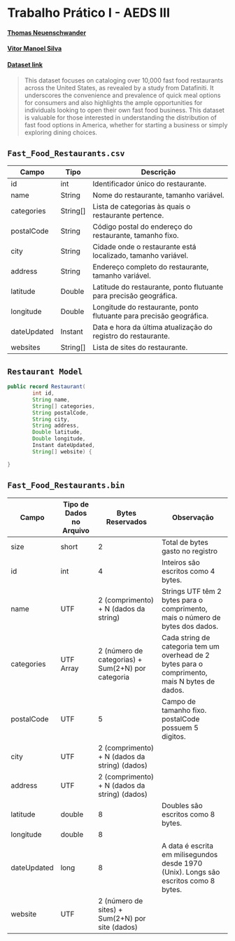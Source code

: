 # Trabalho Prático I - AEDS III

#### [Thomas Neuenschwander](https://www.linkedin.com/in/thomas-neuenschwander-87a568267/)
#### [Vitor Manoel Silva](https://www.linkedin.com/in/vitor-silva-41b794236/)

#### [Dataset link](https://www.kaggle.com/datasets/thedevastator/fast-food-restaurants-in-the-united-states)

> This dataset focuses on cataloging over 10,000 fast food restaurants across the United States, as revealed by a study from Datafiniti. It underscores the convenience and prevalence of quick meal options for consumers and also highlights the ample opportunities for individuals looking to open their own fast food business. This dataset is valuable for those interested in understanding the distribution of fast food options in America, whether for starting a business or simply exploring dining choices.

## `Fast_Food_Restaurants.csv`

| Campo       | Tipo     | Descrição                                                           |
| ----------- | -------- | ------------------------------------------------------------------- |
| id          | int      | Identificador único do restaurante.                                 |
| name        | String   | Nome do restaurante, tamanho variável.                              |
| categories  | String[] | Lista de categorias às quais o restaurante pertence.                |
| postalCode  | String   | Código postal do endereço do restaurante, tamanho fixo.             |
| city        | String   | Cidade onde o restaurante está localizado, tamanho variável.        |
| address     | String   | Endereço completo do restaurante, tamanho variável.                 |
| latitude    | Double   | Latitude do restaurante, ponto flutuante para precisão geográfica.  |
| longitude   | Double   | Longitude do restaurante, ponto flutuante para precisão geográfica. |
| dateUpdated | Instant  | Data e hora da última atualização do registro do restaurante.       |
| websites     | String[]   | Lista de sites do restaurante.                              |

## `Restaurant Model`

```java
public record Restaurant(
        int id,
        String name,
        String[] categories,
        String postalCode,
        String city,
        String address,
        Double latitude,
        Double longitude,
        Instant dateUpdated,
        String[] website) {

}
```

## `Fast_Food_Restaurants.bin`

| Campo       | Tipo de Dados no Arquivo | Bytes Reservados                                  | Observação                                                                                     |
| ----------- | ------------------------ | ------------------------------------------------- | ---------------------------------------------------------------------------------------------- |
| size          | short  | 2 | Total de bytes gasto no registro
| id          | int                      | 4                                                 | Inteiros são escritos como 4 bytes.                                                            |
| name        | UTF       | 2 (comprimento) + N (dados da string)                       | Strings UTF têm 2 bytes para o comprimento, mais o número de bytes dos dados.                  |
| categories  | UTF Array                | 2 (número de categorias) + Sum(2+N) por categoria | Cada string de categoria tem um overhead de 2 bytes para o comprimento, mais N bytes de dados. |
| postalCode  | UTF                      | 5                       |    Campo de tamanho fixo. postalCode possuem 5 digitos.                                                                                            |
| city        | UTF                      | 2 (comprimento) + N (dados da string) (dados)                       |                                                                                                |
| address     | UTF                      | 2 (comprimento) + N (dados da string) (dados)                       |                                                                                                |
| latitude    | double                   | 8                                                 | Doubles são escritos como 8 bytes.                                                             |
| longitude   | double                   | 8                                                 |                                                                                                |
| dateUpdated | long                     | 8                                                 | A data é escrita em milisegundos desde 1970 (Unix). Longs são escritos como 8 bytes.                                                               |
| website     | UTF                      | 2 (número de sites) + Sum(2+N) por site (dados)                       |                                                                                                |
